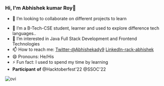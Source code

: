 ### Hi, I'm Abhishek kumar Roy👋


- 👯 I’m looking to collaborate on different projects to learn  
<!--
- 🤔 I’m looking for help with ...
- 💬 Ask me about ...
-->
- 🔭 I’m  a B-Tech-CSE student, learner and used to explore difference tech languages..
- 🌱 I’m interested in Java Full Stack Development and Frontend Technologies
- 📫 How to reach me: [Twitter-@Abhishekady9](https://twitter.com/abhishekady9)                   [LinkedIn-rack-abhishek](https://www.linkedin.com/in/rack-abhishek)
- 😄 Pronouns: He/His
- ⚡ Fun fact: I used to spend my time by learning 
-  **Participant** **of** @Hacktoberfest'22 @SSOC'22


<img src="https://github-readme-stats.vercel.app/api/top-langs?username=adi-abhishek&show_icons=true&locale=en&layout=compact&theme=chartreuse-dark" alt="ovi" />
